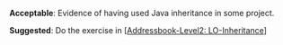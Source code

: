 <panel type="danger" header="`W5.3a` Can explain the meaning of inheritance :star:" no-close>
  <include src="../../book/oopDesign/inheritance/what/full.md" />

<!-- TODO: add evidence -->

</panel>

<!-- ==================================================================================================== -->

<panel type="danger" header="`W5.3b` Can implement inheritance :star:" no-close>
  <include src="../../book/oopImplementation/inheritance/full.md" />
  <panel header=":dart: Evidence" expanded>

**Acceptable**: Evidence of having used Java inheritance in some project.

**Suggested**: Do the exercise in [[Addressbook-Level2: LO-Inheritance](https://github.com/nus-cs2103-AY1718S1/addressbook-level2/blob/master/doc/LearningOutcomes.md#use-inheritance-to-achieve-code-reuse-lo-inheritance)]

<include src="submission.md" />

  </panel>
</panel>
